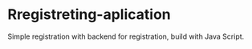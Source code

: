 # Rregistreting-aplication
Simple registration with backend for registration, build with Java Script.
